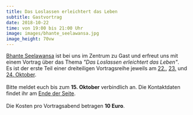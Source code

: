 ```yaml
---
title: Das Loslassen erleichtert das Leben
subtitle: Gastvortrag
date: 2018-10-22
time: von 19:00 bis 21:00 Uhr
image: images/bhante_seelawansa.jpg
image_height: 70vw
---
```

[Bhante Seelawansa](https://www.dhammazentrum.at/team/bhante-seelawansa/) ist bei uns im Zentrum zu Gast und erfreut uns mit einem Vortrag über das Thema *"Das Loslassen erleichtert das Leben"*.<br>
Es ist der erste Teil einer dreiteiligen Vortragsreihe jeweils am [22.](#seelawansa-1), [23.](#seelawansa-2) und [24. Oktober](#seelawansa-3).<br>
<br>
Bitte meldet euch bis zum **15. Oktober** verbindlich an. Die Kontaktdaten findet ihr am [Ende der Seite](#footer).<br>
<br>
Die Kosten pro Vortragsabend betragen **10 Euro**.
